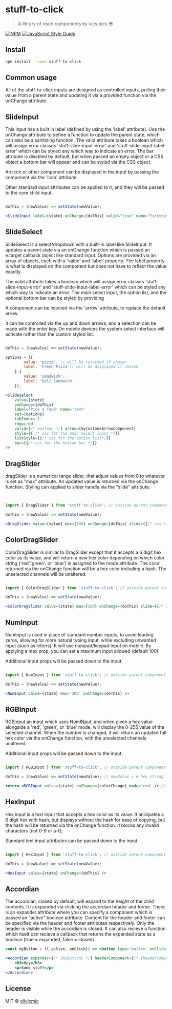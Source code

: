 # stuff-to-click

> A library of react components by vics.pics 😎

[![NPM](https://img.shields.io/npm/v/stuff-to-click.svg)](https://www.npmjs.com/package/stuff-to-click) [![JavaScript Style Guide](https://img.shields.io/badge/code_style-standard-brightgreen.svg)](https://standardjs.com)

## Install

```bash
npm install --save stuff-to-click
```

## Common usage
All of the stuff-to-click inputs are designed as controlled inputs, pulling their value from a parent state and updating it via a provided function via the onChange attribute.

## SlideInput

This input has a built in label (defined by using the 'label' attribute). Use the onChange attribute to define a function to update the parent state, which can also be a sanitizing function. The valid attribute takes a boolean which will assign error classes 'stuff-slide-input-error' and 'stuff-slide-input-label-error' which can be styled any which way to indicate an error. The bar attribute is disabled by default, but when passed an empty object or a CSS object a bottom bar will appear and can be styled via the CSS object.

An icon or other component can be displayed in the input by passing the component via the 'icon' attribute.

Other standard input attributes can be applied to it, and they will be passed to the core child input.

```jsx

doThis = (newValue) => setState(newValue);

<SlideInput label={state} onChange={doThis} valid="true" name="firstname" bar={{/* css */}}/>

```

## SlideSelect

SlideSelect is a select/dropdown with a built-in label like SlideInput. It updates a parent state via an onChange function which is passed an e.target callback object like standard input. Options are provided via an array of objects, each with a 'value' and 'label' property. The label property is what is displayed on the component but does not have to reflect the value exactly.

The valid attribute takes a boolean which will assign error classes 'stuff-slide-input-error' and 'stuff-slide-input-label-error' which can be styled any which way to indicate an error. The main select input, the option list, and the optional bottom bar can be styled by providing 

A component can be injected via the 'arrow' attribute, to replace the default arrow.

It can be controlled via the up and down arrows, and a selection can be made with the enter key. On mobile devices the system select interface will activate rather than the custom styled list.

```jsx

doThis = (newValue) => setState(newValue);

options = [{
		value: 'pizza', // will be returned if chosen
		label: 'Fresh Pizza'// will be displayed if chosen
	},{
		value: 'sandwich',
		label: 'Deli Sandwich'
	}];

<SlideSelect 
	value={state}
	onChange={doThis} 
	label='Pick a food' name='text'
	set={options}
	tabIndex='1'
	required
	valid={/* boolean */} arrow={myCustomeArrowComponent}
	style={{ /* css for the main select input */}}
	listStyle={{/* css for the option list*/}}
	bar={{/* css for the bottom bar */}}
/>

```

## DragSlider

dragSlider is a numerical range slider, that adjust values from 0 to whatever is set as "max" attribute. An updated value is returned via the onChange function. Styling can applied to slider handle via the "slide" attribute.

```jsx


import { DragSlider } from 'stuff-to-click'; // outside parent component

doThis = (newValue) => setState(newValue);

<DragSlider value={value} max={100} onChange={doThis} slide={{/* css */}}/>

```

## ColorDragSlider

ColorDragSlider is similar to DragSlider except that it accepts a 6 digit hex color as its value, and will return a new hex color depending on which color string ('red','green', or 'blue') is assigned to the mode attribute. The color returned via the onChange function will be a hex color including a hash. The unselected channels will be unaltered.

```jsx

import { ColorDragSlider } from 'stuff-to-click'; // outside parent component

doThis = (newValue) => setState(newValue);

<ColorDragSlider value={state} max={100} onChange={doThis} slide={{/* css */}} mode='red'/>

```
## NumInput

NumInput is used in place of standard number inputs, to avoid leading zeros, allowing for more natural typing input, while excluding unwanted input (such as letters). It will use numpad/keypad input on mobile. By applying a max prop, you can set a maximum input allowed (default 100).

Additional input props will be passed down to the input.

```jsx

import { NumInput } from 'stuff-to-click'; // outside parent component

doThis = (newValue) => setState(newValue);

<NumInput value={state} max='300' onChange={doThis} />

```

## RGBInput

RGBInput an input which uses NumINput, and when given a hex value alongside a 'red', 'green', or 'blue' mode, will display the 0-255 value of the selected channel. When the number is changed, it will return an updated full hex color via the onChange function, with the unselected channels unaltered.

Additional input props will be passed down to the input.

```jsx

import { RGBInput } from 'stuff-to-click'; // outside parent component

doThis = (newValue) => setState(newValue); // newValue = # hex string 

return <RGBInput value={state} onChange={colorChange} mode='red' /> // value = # hex string 

```

## HexInput

Hex input is a text input that accepts a hex color as its value. It anicipates a 6 digit hex with hash, but displays without the hash for ease of copying, but the hash will be returned via the onChange function. It blocks any invalid characters (not 0-9 or a-f);

Standard text input attributes can be passed down to the input.

```jsx

import { HexInput } from 'stuff-to-click'; // outside parent component

doThis = (newValue) => setState(newValue);

<HexInput value={state} onChange={doThis} />

```

## Accordian

The accordian, closed by default, will expand to the height of the child contents. It is expanded via clicking the accordian header and footer. There is an expander attribute where you can specify a component which is passed an "active" boolean attribute. Content for the header and footer can be specified via the header and footer attributes respectively. Only the header is visible while the accordian is closed. It can also recieve a function which itself can recieve a callback that returns the expanded state as a boolean (true = expanded, false = closed).

```jsx
const myButton = ({ active, onClick}) => <button type='button' onClick={onClick}>{ active ? 'on' : 'off' }</button>;

<Accordian expander={/* {myButton} */} headerComponent={/* {headerComponent} */} footer={/* {footerComponent} */}>
	<h3>Hey</h3>
	<p>Some stuff</p>
</Accordian>

```

## License

MIT © [olivicmic](https://github.com/olivicmic)
